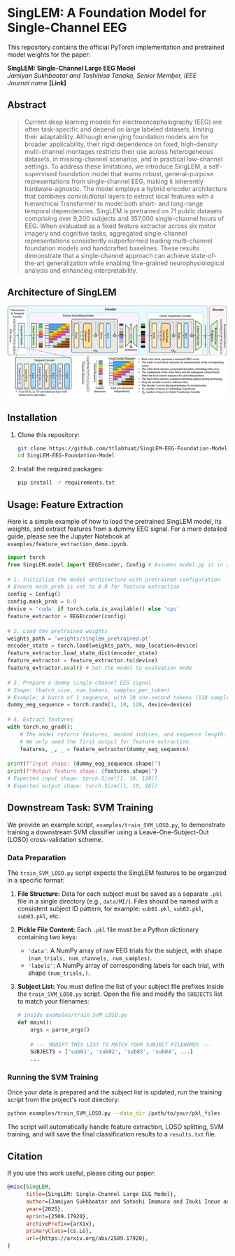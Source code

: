 # SingLEM: A Foundation Model for Single-Channel EEG

This repository contains the official PyTorch implementation and pretrained model weights for the paper:

**SingLEM: Single-Channel Large EEG Model**  
*Jamiyan Sukhbaatar and Toshihisa Tanaka, Senior Member, IEEE*  
*Journal name* 
**[Link]**

## Abstract
> Current deep learning models for electroencephalography (EEG) are often task-specific and depend on large labeled datasets, limiting their adaptability. Although emerging foundation models aim for broader applicability, their rigid dependence on fixed, high-density multi-channel montages restricts their use across heterogeneous datasets, in missing-channel scenarios, and in practical low-channel settings. To address these limitations, we introduce SingLEM, a self-supervised foundation model that learns robust, general-purpose representations from single-channel EEG, making it inherently hardware-agnostic. The model employs a hybrid encoder architecture that combines convolutional layers to extract local features with a hierarchical Transformer to model both short- and long-range temporal dependencies. SingLEM is pretrained on 71 public datasets comprising over 9,200 subjects and 357,000 single-channel hours of EEG. When evaluated as a fixed feature extractor across six motor imagery and cognitive tasks, aggregated single-channel representations consistently outperformed leading multi-channel foundation models and handcrafted baselines. These results demonstrate that a single-channel approach can achieve state-of-the-art generalization while enabling fine-grained neurophysiological analysis and enhancing interpretability.

## Architecture of SingLEM
<p align="center">
  <img src="images/SingLEM.png" width="900">
</p>

## Installation

1.  Clone this repository:
    ```bash
    git clone https://github.com/ttlabtuat/SingLEM-EEG-Foundation-Model.git
    cd SingLEM-EEG-Foundation-Model
    ```
2.  Install the required packages:
    ```bash
    pip install -r requirements.txt
    ```

## Usage: Feature Extraction

Here is a simple example of how to load the pretrained SingLEM model, its weights, and extract features from a dummy EEG signal. For a more detailed guide, please see the Jupyter Notebook at `examples/feature_extraction_demo.ipynb`.

```python
import torch
from SingLEM.model import EEGEncoder, Config # Assumes model.py is in a 'SingLEM' directory

# 1. Initialize the model architecture with pretrained configuration
# Ensure mask_prob is set to 0.0 for feature extraction
config = Config()
config.mask_prob = 0.0
device = 'cuda' if torch.cuda.is_available() else 'cpu'
feature_extractor = EEGEncoder(config)

# 2. Load the pretrained weights
weights_path = 'weights/singlem_pretrained.pt'
encoder_state = torch.load(weights_path, map_location=device)
feature_extractor.load_state_dict(encoder_state)
feature_extractor = feature_extractor.to(device)
feature_extractor.eval() # Set the model to evaluation mode

# 3. Prepare a dummy single-channel EEG signal
# Shape: (batch_size, num_tokens, samples_per_token)
# Example: A batch of 1 sequence, with 10 one-second tokens (128 samples each).
dummy_eeg_sequence = torch.randn(1, 10, 128, device=device)

# 4. Extract features
with torch.no_grad():
    # The model returns features, masked indices, and sequence length.
    # We only need the first output for feature extraction.
    features, _, _ = feature_extractor(dummy_eeg_sequence)

print(f"Input shape: {dummy_eeg_sequence.shape}")
print(f"Output feature shape: {features.shape}")
# Expected input shape: torch.Size([1, 10, 128])
# Expected output shape: torch.Size([1, 10, 16])
```

## Downstream Task: SVM Training

We provide an example script, `examples/train_SVM_LOSO.py`, to demonstrate training a downstream SVM classifier using a Leave-One-Subject-Out (LOSO) cross-validation scheme.

### Data Preparation

The `train_SVM_LOSO.py` script expects the SingLEM features to be organized in a specific format:

1.  **File Structure:** Data for each subject must be saved as a separate `.pkl` file in a single directory (e.g., `data/MI/`). Files should be named with a consistent subject ID pattern, for example: `sub01.pkl`, `sub02.pkl`, `sub03.pkl`, etc.

2.  **Pickle File Content:** Each `.pkl` file must be a Python dictionary containing two keys:
    *   `'data'`: A NumPy array of raw EEG trials for the subject, with shape `(num_trials, num_channels, num_samples)`.
    *   `'labels'`: A NumPy array of corresponding labels for each trial, with shape `(num_trials,)`.

3.  **Subject List:** You must define the list of your subject file prefixes inside the `train_SVM_LOSO.py` script. Open the file and modify the `SUBJECTS` list to match your filenames:
    ```python
    # Inside examples/train_SVM_LOSO.py
    def main():
        args = parse_args()
        
        # --- MODIFY THIS LIST TO MATCH YOUR SUBJECT FILENAMES ---
        SUBJECTS = ['sub01', 'sub02', 'sub03', 'sub04', ...] 
        ...
    ```

### Running the SVM Training

Once your data is prepared and the subject list is updated, run the training script from the project's root directory:

```bash
python examples/train_SVM_LOSO.py --data_dir /path/to/your/pkl_files
```

The script will automatically handle feature extraction, LOSO splitting, SVM training, and will save the final classification results to a `results.txt` file.

## Citation

If you use this work useful, please citing our paper:

```bibtex
@misc{SingLEM,
      title={SingLEM: Single-Channel Large EEG Model}, 
      author={Jamiyan Sukhbaatar and Satoshi Imamura and Ibuki Inoue and Shoya Murakami and Kazi Mahmudul Hassan and Seungwoo Han and Ingon Chanpornpakdi and Toshihisa Tanaka},
      year={2025},
      eprint={2509.17920},
      archivePrefix={arXiv},
      primaryClass={cs.LG},
      url={https://arxiv.org/abs/2509.17920}, 
}
```
